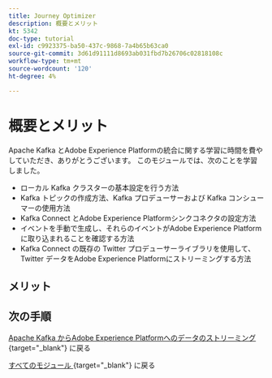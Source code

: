 ```yaml
---
title: Journey Optimizer
description: 概要とメリット
kt: 5342
doc-type: tutorial
exl-id: c9923375-ba50-437c-9868-7a4b65b63ca0
source-git-commit: 3d61d91111d8693ab031fbd7b26706c02818108c
workflow-type: tm+mt
source-wordcount: '120'
ht-degree: 4%

---
```


# 概要とメリット

Apache Kafka とAdobe Experience Platformの統合に関する学習に時間を費やしていただき、ありがとうございます。
このモジュールでは、次のことを学習しました。

- ローカル Kafka クラスターの基本設定を行う方法
- Kafka トピックの作成方法、Kafka プロデューサーおよび Kafka コンシューマーの使用方法
- Kafka Connect とAdobe Experience Platformシンクコネクタの設定方法
- イベントを手動で生成し、それらのイベントがAdobe Experience Platformに取り込まれることを確認する方法
- Kafka Connect の既存の Twitter プロデューサーライブラリを使用して、Twitter データをAdobe Experience Platformにストリーミングする方法

## メリット


## 次の手順

[Apache Kafka からAdobe Experience Platformへのデータのストリーミング ](./aep-apache-kafka.md){target="_blank"} に戻る

[ すべてのモジュール ](./../../../../overview.md){target="_blank"} に戻る
